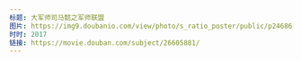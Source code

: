 ```yaml
---
标题: 大军师司马懿之军师联盟
图片: https://img9.doubanio.com/view/photo/s_ratio_poster/public/p2468698085.jpg
时时: 2017
链接: https://movie.douban.com/subject/26605881/
---
```

